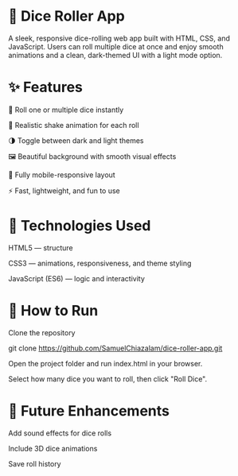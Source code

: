 # 🎲 Dice Roller App

A sleek, responsive dice-rolling web app built with HTML, CSS, and JavaScript.
Users can roll multiple dice at once and enjoy smooth animations and a clean, dark-themed UI with a light mode option.

# ✨ Features

🎲 Roll one or multiple dice instantly

💫 Realistic shake animation for each roll

🌗 Toggle between dark and light themes

🖼️ Beautiful background with smooth visual effects

📱 Fully mobile-responsive layout

⚡ Fast, lightweight, and fun to use

# 🧠 Technologies Used

HTML5 — structure

CSS3 — animations, responsiveness, and theme styling

JavaScript (ES6) — logic and interactivity

# 🚀 How to Run

Clone the repository

git clone https://github.com/SamuelChiazalam/dice-roller-app.git


Open the project folder and run index.html in your browser.

Select how many dice you want to roll, then click "Roll Dice".

# 🧩 Future Enhancements

Add sound effects for dice rolls

Include 3D dice animations

Save roll history
